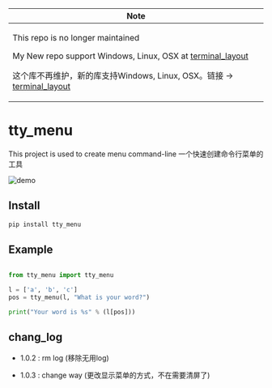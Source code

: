 <table>
<colgroup>
<col style="width: 100%" />
</colgroup>
<thead>
<tr class="header">
<th><strong>Note</strong></th>
</tr>
</thead>
<tbody>
<tr class="odd">
<td>
<p>This repo is no longer maintained</p>
<p>My New repo support Windows, Linux, OSX at <a href="https://github.com/gojuukaze/terminal_layout/tree/master/terminal_layout/extensions/choice">terminal_layout</a></p>
  
<p>这个库不再维护，新的库支持Windows, Linux, OSX。链接 -> <a href="https://github.com/gojuukaze/terminal_layout/tree/master/terminal_layout/extensions/choice">terminal_layout</a></p>
</td>
</tr>
</tbody>
</table>


tty_menu
==========================

This project is used to create menu command-line
一个快速创建命令行菜单的工具

![demo](https://raw.githubusercontent.com/gojuukaze/tty_menu/master/ex.gif)

Install
----------------------

```bash
pip install tty_menu
```
Example
----------------------
```python

from tty_menu import tty_menu

l = ['a', 'b', 'c']
pos = tty_menu(l, "What is your word?")

print("Your word is %s" % (l[pos]))
```

chang_log
----------------

* 1.0.2 : rm log (移除无用log)

* 1.0.3 : change way (更改显示菜单的方式，不在需要清屏了)
